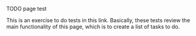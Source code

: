 TODO page test

This is an exercise to do tests in this link.
Basically, these tests review the main functionality of this page, which is to create a list of tasks to do.